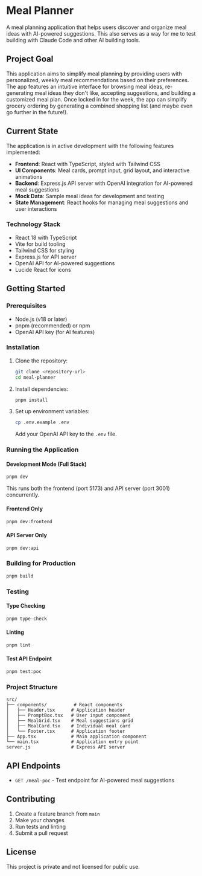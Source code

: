 # Meal Planner

A meal planning application that helps users discover and organize meal ideas with AI-powered suggestions. This also serves as a way for me to test building with Claude Code and other AI building tools.

## Project Goal

This application aims to simplify meal planning by providing users with personalized, weekly meal recommendations based on their preferences. The app features an intuitive interface for browsing meal ideas, re-generating meal ideas they don't like, accepting suggestions, and building a customized meal plan. Once locked in for the week, the app can simplify grocery ordering by generating a combined shopping list (and maybe even go further in the future!).

## Current State

The application is in active development with the following features implemented:

- **Frontend**: React with TypeScript, styled with Tailwind CSS
- **UI Components**: Meal cards, prompt input, grid layout, and interactive animations
- **Backend**: Express.js API server with OpenAI integration for AI-powered meal suggestions
- **Mock Data**: Sample meal ideas for development and testing
- **State Management**: React hooks for managing meal suggestions and user interactions

### Technology Stack

- React 18 with TypeScript
- Vite for build tooling
- Tailwind CSS for styling
- Express.js for API server
- OpenAI API for AI-powered suggestions
- Lucide React for icons

## Getting Started

### Prerequisites

- Node.js (v18 or later)
- pnpm (recommended) or npm
- OpenAI API key (for AI features)

### Installation

1. Clone the repository:
   ```bash
   git clone <repository-url>
   cd meal-planner
   ```

2. Install dependencies:
   ```bash
   pnpm install
   ```

3. Set up environment variables:
   ```bash
   cp .env.example .env
   ```
   Add your OpenAI API key to the `.env` file.

### Running the Application

#### Development Mode (Full Stack)
```bash
pnpm dev
```
This runs both the frontend (port 5173) and API server (port 3001) concurrently.

#### Frontend Only
```bash
pnpm dev:frontend
```

#### API Server Only
```bash
pnpm dev:api
```

### Building for Production

```bash
pnpm build
```

### Testing

#### Type Checking
```bash
pnpm type-check
```

#### Linting
```bash
pnpm lint
```

#### Test API Endpoint
```bash
pnpm test:poc
```

### Project Structure

```
src/
├── components/          # React components
│   ├── Header.tsx      # Application header
│   ├── PromptBox.tsx   # User input component
│   ├── MealGrid.tsx    # Meal suggestions grid
│   ├── MealCard.tsx    # Individual meal card
│   └── Footer.tsx      # Application footer
├── App.tsx             # Main application component
└── main.tsx            # Application entry point
server.js               # Express API server
```

## API Endpoints

- `GET /meal-poc` - Test endpoint for AI-powered meal suggestions

## Contributing

1. Create a feature branch from `main`
2. Make your changes
3. Run tests and linting
4. Submit a pull request

## License

This project is private and not licensed for public use.
